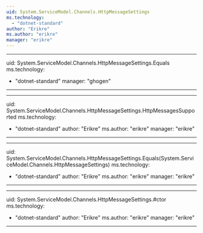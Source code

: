```yaml
---
uid: System.ServiceModel.Channels.HttpMessageSettings
ms.technology: 
  - "dotnet-standard"
author: "Erikre"
ms.author: "erikre"
manager: "erikre"
---
```


---
uid: System.ServiceModel.Channels.HttpMessageSettings.Equals
ms.technology: 
  - "dotnet-standard"
manager: "ghogen"
---

---
uid: System.ServiceModel.Channels.HttpMessageSettings.HttpMessagesSupported
ms.technology: 
  - "dotnet-standard"
author: "Erikre"
ms.author: "erikre"
manager: "erikre"
---

---
uid: System.ServiceModel.Channels.HttpMessageSettings.Equals(System.ServiceModel.Channels.HttpMessageSettings)
ms.technology: 
  - "dotnet-standard"
author: "Erikre"
ms.author: "erikre"
manager: "erikre"
---

---
uid: System.ServiceModel.Channels.HttpMessageSettings.#ctor
ms.technology: 
  - "dotnet-standard"
author: "Erikre"
ms.author: "erikre"
manager: "erikre"
---
